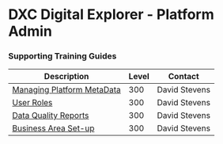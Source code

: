 # DXC Digital Explorer - Platform Admin


### Supporting Training Guides

|Description|Level|Contact|
|---|---|---|
| [Managing Platform MetaData](metadata/readme.md)|300|David Stevens
| [User Roles](Users/readme.md)|300|David Stevens
| [Data Quality Reports](dataQuality/readme.md)|300|David Stevens
| [Business Area Set-up](BASetup/readme.md)|300|David Stevens
